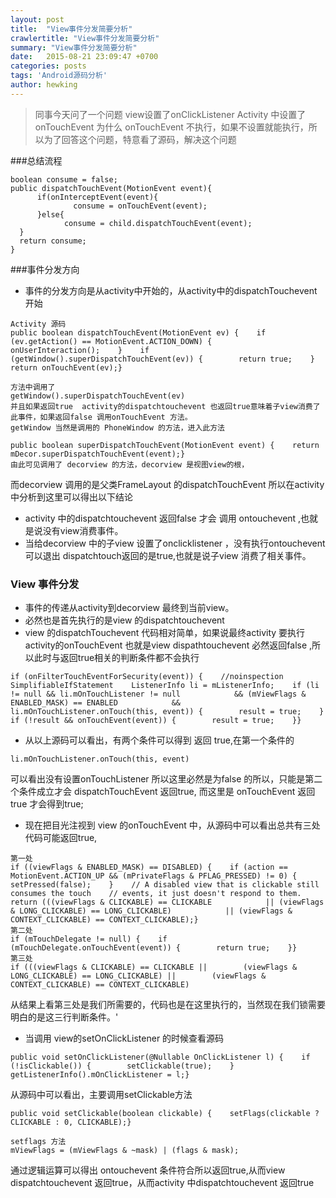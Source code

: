```yaml
---
layout: post
title:  "View事件分发简要分析"
crawlertitle: "View事件分发简要分析"
summary: "View事件分发简要分析"
date:   2015-08-21 23:09:47 +0700
categories: posts
tags: 'Android源码分析'
author: hewking
---
```

> 同事今天问了一个问题 view设置了onClickListener Activity 中设置了 onTouchEvent 为什么 onTouchEvent 不执行，如果不设置就能执行，所以为了回答这个问题，特意看了源码，解决这个问题

###总结流程
```
boolean consume = false;
public dispatchTouchEvent(MotionEvent event){
      if(onInterceptEvent(event){
              consume = onTouchEvent(event);
      }else{
            consume = child.dispatchTouchEvent(event);
  }  
  return consume;
}
```
###事件分发方向
 - 事件的分发方向是从activity中开始的，从activity中的dispatchTouchevent开始
```
Activity 源码
public boolean dispatchTouchEvent(MotionEvent ev) {    if (ev.getAction() == MotionEvent.ACTION_DOWN) {        onUserInteraction();    }    if (getWindow().superDispatchTouchEvent(ev)) {        return true;    }    return onTouchEvent(ev);}
```
```
方法中调用了
getWindow().superDispatchTouchEvent(ev)
并且如果返回true  activity的dispatchtouchevent 也返回true意味着子view消费了此事件，如果返回false 调用onTouchEvent 方法。
getWindow 当然是调用的 PhoneWindow 的方法，进入此方法
```

```
public boolean superDispatchTouchEvent(MotionEvent event) {    return mDecor.superDispatchTouchEvent(event);}
由此可见调用了 decorview 的方法，decorview 是视图view的根，
```
而decorview 调用的是父类FrameLayout 的dispatchTouchEvent 所以在activity中分析到这里可以得出以下结论
- activity 中的dispatchtouchevent 返回false 才会 调用 ontouchevent ,也就是说没有view消费事件。
- 当给decorview 中的子view 设置了onclicklistener ，没有执行ontouchevent 可以退出 dispatchtouch返回的是true,也就是说子view 消费了相关事件。
### View 事件分发
- 事件的传递从activity到decorview 最终到当前view。
- 必然也是首先执行的是view 的dispatchtouchevent 
- view 的dispatchTouchevent 代码相对简单，如果说最终activity 要执行 activity的onTouchEvent 也就是view dispathtouchevent 必然返回false ,所以此时与返回true相关的判断条件都不会执行
```
if (onFilterTouchEventForSecurity(event)) {    //noinspection SimplifiableIfStatement    ListenerInfo li = mListenerInfo;    if (li != null && li.mOnTouchListener != null            && (mViewFlags & ENABLED_MASK) == ENABLED            && li.mOnTouchListener.onTouch(this, event)) {        result = true;    }    if (!result && onTouchEvent(event)) {        result = true;    }}
```
- 从以上源码可以看出，有两个条件可以得到 返回 true,在第一个条件的
```
li.mOnTouchListener.onTouch(this, event)
```
可以看出没有设置onTouchListener 所以这里必然是为false 的所以，只能是第二个条件成立才会 dispatchTouchEvent 返回true,
而这里是 onTouchEvent 返回true 才会得到true;
- 现在把目光注视到 view 的onTouchEvent 中，从源码中可以看出总共有三处代码可能返回true,
```
第一处
if ((viewFlags & ENABLED_MASK) == DISABLED) {    if (action == MotionEvent.ACTION_UP && (mPrivateFlags & PFLAG_PRESSED) != 0) {        setPressed(false);    }    // A disabled view that is clickable still consumes the touch    // events, it just doesn't respond to them.    return (((viewFlags & CLICKABLE) == CLICKABLE            || (viewFlags & LONG_CLICKABLE) == LONG_CLICKABLE)            || (viewFlags & CONTEXT_CLICKABLE) == CONTEXT_CLICKABLE);}
第二处
if (mTouchDelegate != null) {    if (mTouchDelegate.onTouchEvent(event)) {        return true;    }}
第三处
if (((viewFlags & CLICKABLE) == CLICKABLE ||        (viewFlags & LONG_CLICKABLE) == LONG_CLICKABLE) ||        (viewFlags & CONTEXT_CLICKABLE) == CONTEXT_CLICKABLE) 
```
从结果上看第三处是我们所需要的，代码也是在这里执行的，当然现在我们锁需要明白的是这三行判断条件。'
- 当调用 view的setOnClickListener 的时候查看源码
```
public void setOnClickListener(@Nullable OnClickListener l) {    if (!isClickable()) {        setClickable(true);    }    getListenerInfo().mOnClickListener = l;}
```
从源码中可以看出，主要调用setClickable方法
```
public void setClickable(boolean clickable) {    setFlags(clickable ? CLICKABLE : 0, CLICKABLE);}
```
```
setflags 方法
mViewFlags = (mViewFlags & ~mask) | (flags & mask);
```
通过逻辑运算可以得出 ontouchevent 条件符合所以返回true,从而view dispatchtouchevent 返回true，从而activity 中dispatchtouchevent 返回true